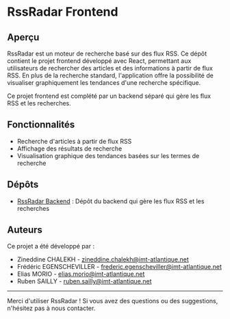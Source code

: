 # RssRadar Frontend

## Aperçu

RssRadar est un moteur de recherche basé sur des flux RSS. Ce dépôt contient le projet frontend développé avec React, permettant aux utilisateurs de rechercher des articles et des informations à partir de flux RSS. En plus de la recherche standard, l'application offre la possibilité de visualiser graphiquement les tendances d'une recherche spécifique.

Ce projet frontend est complété par un backend séparé qui gère les flux RSS et les recherches.

## Fonctionnalités

- Recherche d'articles à partir de flux RSS
- Affichage des résultats de recherche
- Visualisation graphique des tendances basées sur les termes de recherche

## Dépôts

- [RssRadar Backend](https://github.com/Projet-agile-FILA1-G3/backend) : Dépôt du backend qui gère les flux RSS et les recherches

## Auteurs

Ce projet a été développé par :

- Zineddine CHALEKH - zineddine.chalekh@imt-atlantique.net
- Frédéric EGENSCHEVILLER - frederic.egenscheviller@imt-atlantique.net
- Elias MORIO - elias.morio@imt-atlantique.net
- Ruben SAILLY - ruben.sailly@imt-atlantique.net

---

Merci d'utiliser RssRadar ! Si vous avez des questions ou des suggestions, n'hésitez pas à nous contacter.

